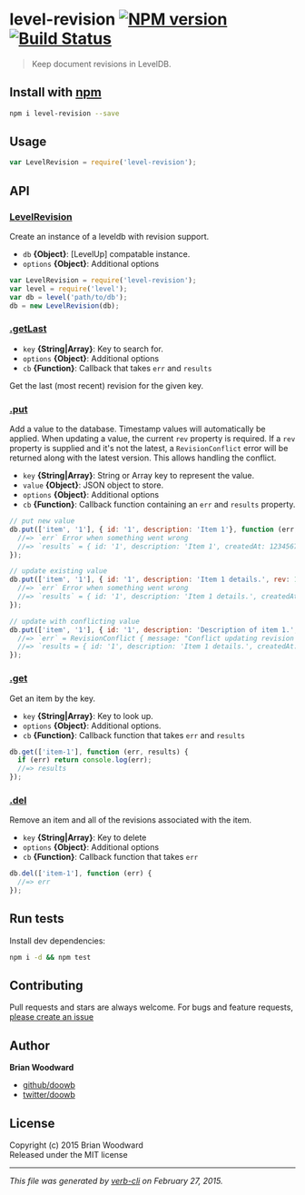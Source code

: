 # level-revision [![NPM version](https://badge.fury.io/js/level-revision.svg)](http://badge.fury.io/js/level-revision)  [![Build Status](https://travis-ci.org/doowb/level-revision.svg)](https://travis-ci.org/doowb/level-revision) 

> Keep document revisions in LevelDB.

## Install with [npm](npmjs.org)

```bash
npm i level-revision --save
```

## Usage

```js
var LevelRevision = require('level-revision');
```

## API
### [LevelRevision](./index.js#L33)

Create an instance of a leveldb with revision support.

* `db` **{Object}**: [LevelUp] compatable instance.    
* `options` **{Object}**: Additional options    

```js
var LevelRevision = require('level-revision');
var level = require('level');
var db = level('path/to/db');
db = new LevelRevision(db);
```

### [.getLast](./index.js#L97)

* `key` **{String|Array}**: Key to search for.    
* `options` **{Object}**: Additional options    
* `cb` **{Function}**: Callback that takes `err` and `results`    

Get the last (most recent) revision for the given key.

### [.put](./index.js#L155)

Add a value to the database. Timestamp values will automatically be applied. When updating a value, the current `rev` property is required. If a `rev` property is supplied and it's not the latest, a `RevisionConflict` error will be returned along with the latest version. This allows handling the conflict.

* `key` **{String|Array}**: String or Array key to represent the value.    
* `value` **{Object}**: JSON object to store.    
* `options` **{Object}**: Additional options    
* `cb` **{Function}**: Callback function containing an `err` and `results` property.    

```js
// put new value
db.put(['item', '1'], { id: '1', description: 'Item 1'}, function (err, results) {
  //=> `err` Error when something went wrong
  //=> `results` = { id: '1', description: 'Item 1', createdAt: 1234567, modifiedAt: 1234567, rev: 1 };
});

// update existing value
db.put(['item', '1'], { id: '1', description: 'Item 1 details.', rev: 1 }, function (err, results) {
  //=> `err` Error when something went wrong
  //=> `results` = { id: '1', description: 'Item 1 details.', createdAt: 1234567, modifiedAt: 1234789, rev: 2 };
});

// update with conflicting value
db.put(['item', '1'], { id: '1', description: 'Description of item 1.', rev: 1 }, function (err, results) {
  //=> `err` = RevisionConflict { message: "Conflict updating revision 1. Current revision is at 2" };
  //=> `results = { id: '1', description: 'Item 1 details.', createdAt: 1234567, modifiedAt: 1234789, rev: 2 };
});
```

### [.get](./index.js#L209)

Get an item by the key.

* `key` **{String|Array}**: Key to look up.    
* `options` **{Object}**: Additional options.    
* `cb` **{Function}**: Callback function that takes `err` and `results`    

```js
db.get(['item-1'], function (err, results) {
  if (err) return console.log(err);
  //=> results
});
```

### [.del](./index.js#L230)

Remove an item and all of the revisions associated with the item.

* `key` **{String|Array}**: Key to delete    
* `options` **{Object}**: Additional options    
* `cb` **{Function}**: Callback function that takes `err`    

```js
db.del(['item-1'], function (err) {
  //=> err
});
```



## Run tests

Install dev dependencies:

```bash
npm i -d && npm test
```

## Contributing
Pull requests and stars are always welcome. For bugs and feature requests, [please create an issue](https://github.com/doowb/level-revision/issues)

## Author

**Brian Woodward**
 
+ [github/doowb](https://github.com/doowb)
+ [twitter/doowb](http://twitter.com/doowb) 

## License
Copyright (c) 2015 Brian Woodward  
Released under the MIT license

***

_This file was generated by [verb-cli](https://github.com/assemble/verb-cli) on February 27, 2015._
